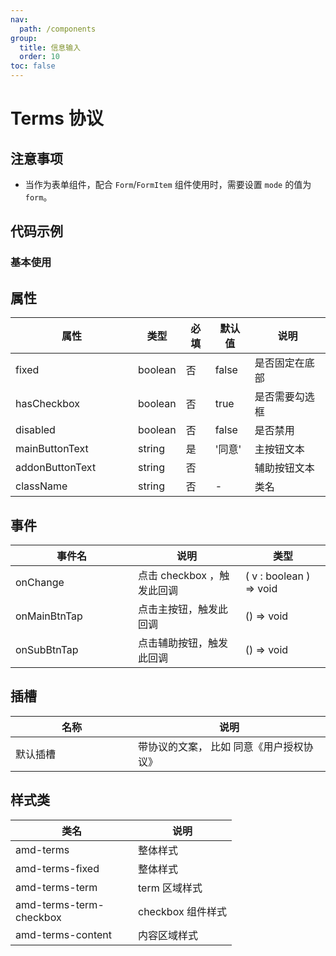 ```yaml
---
nav:
  path: /components
group:
  title: 信息输入
  order: 10
toc: false
---
```


# Terms 协议

## 注意事项
- 当作为表单组件，配合 `Form`/`FormItem` 组件使用时，需要设置 `mode` 的值为 `form`。

## 代码示例
### 基本使用
<code src='../../demo/pages/Terms'></code>



## 属性

| 属性 | 类型 | 必填 | 默认值 | 说明 |
| -----|-----|-----|-----|----- |
| fixed | boolean | 否 | false | 是否固定在底部 |
| hasCheckbox | boolean | 否 | true | 是否需要勾选框 |
| disabled | boolean | 否 | false | 是否禁用 |
| mainButtonText | string | 是 | '同意' | 主按钮文本 |
| addonButtonText | string | 否 |  | 辅助按钮文本 |
| className | string | 否 | - | 类名 |


## 事件
| 事件名 | 说明 | 类型 |
| -----|-----|-----|
| onChange | 点击 checkbox ，触发此回调 | ( v : boolean ) => void  |
| onMainBtnTap | 点击主按钮，触发此回调 | () => void  |
| onSubBtnTap | 点击辅助按钮，触发此回调 | () => void  |

## 插槽
| 名称 | 说明 |
| -----|-----|
| 默认插槽 | 带协议的文案， 比如 同意<a>《用户授权协议》</a> |

## 样式类
| 类名 | 说明 |
| -----|-----|
| amd-terms | 整体样式 |
| amd-terms-fixed | 整体样式 |
| amd-terms-term | term 区域样式 |
| amd-terms-term-checkbox | checkbox 组件样式 |
| amd-terms-content | 内容区域样式 |

<style> 
table th:first-of-type { width: 180px; }
.__dumi-default-layout-content article table:first-of-type th:nth-of-type(2) {
    width: 140px;
}
.__dumi-default-layout-content article table:first-of-type th:nth-of-type(3) {
    width: 30px;
}
.__dumi-default-layout-content article table:first-of-type th:nth-of-type(4) {
    width: 50px;
}
</style> 